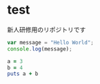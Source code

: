 test
====

新人研修用のリポジトリです

```javascript
var message = "Hello World";
console.log(message);
```

```ruby
a = 3
b = 4
puts a + b
```
